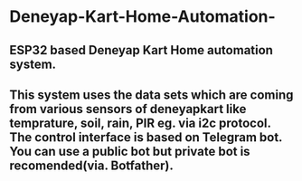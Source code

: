 # Deneyap-Kart-Home-Automation-
ESP32 based Deneyap Kart Home automation system. 
----
This system uses the data sets which are coming from various sensors of deneyapkart like temprature, soil, rain, PIR eg. via i2c protocol.  <br>
The control interface is based on Telegram bot. <br>
You can use a public bot but private bot is recomended(via. Botfather). <br>
----







